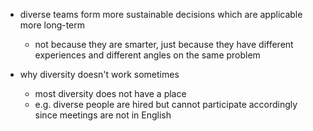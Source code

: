 - diverse teams form more sustainable decisions which are applicable more long-term
	- not because they are smarter, just because they have different experiences and different angles on the same problem

- why diversity doesn't work sometimes
	- most diversity does not have a place
	- e.g. diverse people are hired but cannot participate accordingly since meetings are not in English
